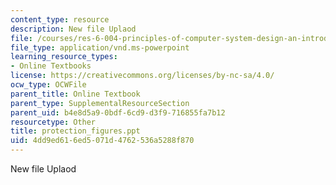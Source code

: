 ```yaml
---
content_type: resource
description: New file Uplaod
file: /courses/res-6-004-principles-of-computer-system-design-an-introduction-spring-2009/4dd9ed616ed5071d4762536a5288f870_protection_figures.ppt
file_type: application/vnd.ms-powerpoint
learning_resource_types:
- Online Textbooks
license: https://creativecommons.org/licenses/by-nc-sa/4.0/
ocw_type: OCWFile
parent_title: Online Textbook
parent_type: SupplementalResourceSection
parent_uid: b4e8d5a9-0bdf-6cd9-d3f9-716855fa7b12
resourcetype: Other
title: protection_figures.ppt
uid: 4dd9ed61-6ed5-071d-4762-536a5288f870
---
```

New file Uplaod